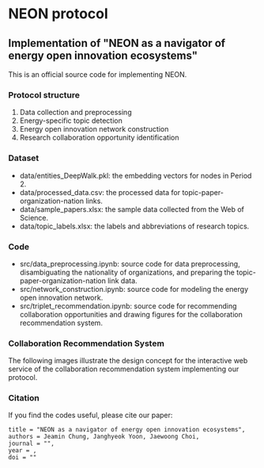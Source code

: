 <h1 align="left">NEON protocol</h1>

## Implementation of "NEON as a navigator of energy open innovation ecosystems"
This is an official source code for implementing NEON.

### Protocol structure
1) Data collection and preprocessing
2) Energy-specific topic detection
3) Energy open innovation network construction
4) Research collaboration opportunity identification

### Dataset
- data/entities_DeepWalk.pkl: the embedding vectors for nodes in Period 2.
- data/processed_data.csv: the processed data for topic-paper-organization-nation links.
- data/sample_papers.xlsx: the sample data collected from the Web of Science.
- data/topic_labels.xlsx: the labels and abbreviations of research topics.

### Code
- src/data_preprocessing.ipynb: source code for data preprocessing, disambiguating the nationality of organizations, and preparing the topic-paper-organization-nation link data.
- src/network_construction.ipynb: source code for modeling the energy open innovation network.
- src/triplet_recommendation.ipynb: source code for recommending collaboration opportunities and drawing figures for the collaboration recommendation system.

### Collaboration Recommendation System
The following images illustrate the design concept for the interactive web service of the collaboration recommendation system implementing our protocol.

### Citation
If you find the codes useful, please cite our paper:

```
title = "NEON as a navigator of energy open innovation ecosystems",
authors = Jeamin Chung, Janghyeok Yoon, Jaewoong Choi,
journal = "",
year = ,
doi = ""
```

